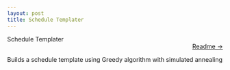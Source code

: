 ```yaml
---
layout: post
title: Schedule Templater
---
```


Schedule Templater <a href="https://github.com/dmeverly/ScheduleTemplater" style="display: block; text-align:right;" target = "_blank">  Readme -> </a>

Builds a schedule template using Greedy algorithm with simulated annealing